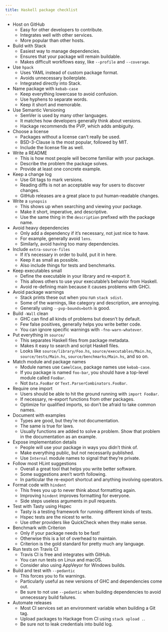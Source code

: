 ```yaml
---
title: Haskell package checklist
---
```


- Host on GitHub
  - Easy for other developers to contribute.
  - Integrates well with other services.
  - More popular than other hosts.
- Build with Stack
  - Easiest way to manage dependencies.
  - Ensures that your package will remain buildable.
  - Makes difficult workflows easy, like `--profile` and `--coverage`.
- Use `hpack`
  - Uses YAML instead of custom package format.
  - Avoids unnecessary boilerplate.
  - Integrated directly into Stack.
- Name package with `kebab-case`
  - Keep everything lowercase to avoid confusion.
  - Use hyphens to separate words.
  - Keep it short and memorable.
- Use Semantic Versioning
  - SemVer is used by many other languages.
  - It matches how developers generally think about versions.
  - Hackage recommends the PVP, which adds ambiguity.
- Choose a license
  - Packages without a license can’t really be used.
  - BSD-3-Clause is the most popular, followed by MIT.
  - Include the license file as well.
- Write a README
  - This is how most people will become familiar with your package.
  - Describe the problem the package solves.
  - Provide at least one concrete example.
- Keep a change log
  - Use Git tags to mark versions.
  - Reading diffs is not an acceptable way for users to discover changes.
  - GitHub releases are a great place to put human-readable changes.
- Write a `synopsis`
  - This shows up when searching and viewing your package.
  - Make it short, imperative, and descriptive.
  - Use the same thing in the `description` prefixed with the package name.
- Avoid heavy dependencies
  - Only add a dependency if it’s necessary, not just nice to have.
  - For example, generally avoid `lens`.
  - Similarly, avoid having too many dependencies.
- Include `extra-source-files`
  - If it’s necessary in order to build, put it in here.
  - Keep it as small as possible.
  - Also include things for tests and benchmarks.
- Keep executables small
  - Define the executable in your library and re-export it.
  - This allows others to use your executable’s behavior from Haskell.
  - Avoid re-defining main because it causes problems with GHCi.
- Avoid package warnings
  - Stack prints these out when you run `stack sdist`.
  - Some of the warnings, like category and description, are annoying.
  - Generally using `--pvp-bounds=both` is good.
- Build `-Wall` clean
  - GHC can find all kinds of problems but doesn’t by default.
  - Few false positives, generally helps you write better code.
  - You can ignore specific warnings with `-fno-warn-whatever`.
- Put everything in `source/`
  - This separates Haskell files from package metadata.
  - Makes it easy to search and script Haskell files.
  - Looks like `source/library/Foo.hs`, `source/executables/Main.hs`, `source/tests/Main.hs`, `source/benchmarks/Main.hs`, and so on.
- Match module and package names
  - Module names use `CamelCase`, package names use `kebab-case`.
  - If you package is named `foo-bar`, you should have a top-level module called `FooBar`.
  - Not `Data.FooBar` or `Text.ParserCombinators.FooBar`.
- Require one import
  - Users should be able to hit the ground running with `import FooBar`.
  - If necessary, re-export functions from other packages.
  - Optimize for qualified imports, so don’t be afraid to take common names.
- Document with examples
  - Types are good, but they’re not documentation.
  - The same is true for laws.
  - Usually functions are added to solve a problem. Show that problem in the documentation as an example.
- Expose implementation details
  - People will use your package in ways you didn’t think of.
  - Make everything public, but not necessarily published.
  - Use `Internal` module names to signal that they’re private.
- Follow most HLint suggestions
  - Overall a great tool that helps you write better software.
  - Some suggestions aren’t worth following.
  - In particular the re-export shortcut and anything involving operators.
- Format code with `hindent`
  - This frees you up to never think about formatting again.
  - Improving `hindent` improves formatting for everyone.
  - Side steps useless arguments in pull requests.
- Test with Tasty using Hspec
  - Tasty is a testing framework for running different kinds of tests.
  - Hspec tests are the nicest to write.
  - Use other providers like QuickCheck when they make sense.
- Benchmark with Criterion
  - Only if your package needs to be fast!
  - Otherwise this is a lot of overhead to maintain.
  - Criterion is the gold standard for pretty much any language.
- Run tests on Travis CI
  - Travis CI is free and integrates with GitHub.
  - You can run tests on Linux and macOS.
  - Consider also using AppVeyor for Windows builds.
- Build and test with `--pedantic`
  - This forces you to fix warnings.
  - Particularly useful as new versions of GHC and dependencies come out.
  - Be sure to not use `--pedantic` when building dependencies to avoid unnecessary build failures.
- Automate releases
  - Most CI services set an environment variable when building a Git tag.
  - Upload packages to Hackage from CI using `stack upload .`.
  - Be sure not to leak credentials into build log.
  
